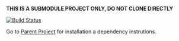 **THIS IS A SUBMODULE PROJECT ONLY, DO NOT CLONE DIRECTLY**

[![Build Status](https://travis-ci.com/farzonl/cs6250.svg?branch=master)](https://travis-ci.com/farzonl/cs6250)

Go to [Parent Project](https://github.com/farzonl/cs6250-server) for installation a dependency instrutions.
